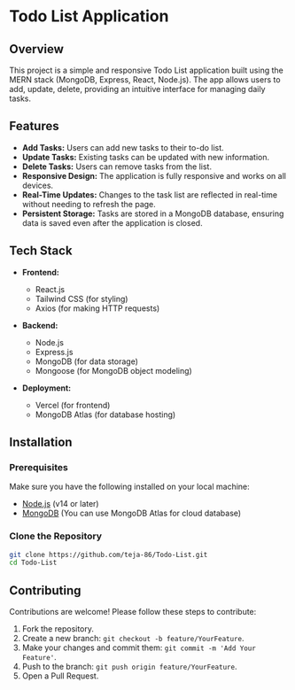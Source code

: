 # Todo List Application

## Overview

This project is a simple and responsive Todo List application built using the MERN stack (MongoDB, Express, React, Node.js). The app allows users to add, update, delete, providing an intuitive interface for managing daily tasks.

## Features

- **Add Tasks:** Users can add new tasks to their to-do list.
- **Update Tasks:** Existing tasks can be updated with new information.
- **Delete Tasks:** Users can remove tasks from the list.
- **Responsive Design:** The application is fully responsive and works on all devices.
- **Real-Time Updates:** Changes to the task list are reflected in real-time without needing to refresh the page.
- **Persistent Storage:** Tasks are stored in a MongoDB database, ensuring data is saved even after the application is closed.

## Tech Stack

- **Frontend:**
  - React.js
  - Tailwind CSS (for styling)
  - Axios (for making HTTP requests)

- **Backend:**
  - Node.js
  - Express.js
  - MongoDB (for data storage)
  - Mongoose (for MongoDB object modeling)

- **Deployment:**
  - Vercel (for frontend)
  - MongoDB Atlas (for database hosting)


## Installation

### Prerequisites

Make sure you have the following installed on your local machine:

- [Node.js](https://nodejs.org/) (v14 or later)
- [MongoDB](https://www.mongodb.com/) (You can use MongoDB Atlas for cloud database)

### Clone the Repository

```bash
git clone https://github.com/teja-86/Todo-List.git
cd Todo-List
```

## Contributing

Contributions are welcome! Please follow these steps to contribute:

1. Fork the repository.
2. Create a new branch: `git checkout -b feature/YourFeature`.
3. Make your changes and commit them: `git commit -m 'Add Your Feature'`.
4. Push to the branch: `git push origin feature/YourFeature`.
5. Open a Pull Request.


